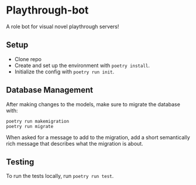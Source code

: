 # Playthrough-bot

A role bot for visual novel playthrough servers!

## Setup

-   Clone repo
-   Create and set up the environment with `poetry install`.
-   Initialize the config with `poetry run init`.

## Database Management

After making changes to the models, make sure to migrate the database with:
```
poetry run makemigration
poetry run migrate
```

When asked for a message to add to the migration, add a short semantically rich message that describes what the migration is about.

## Testing

To run the tests locally, run `poetry run test`.
